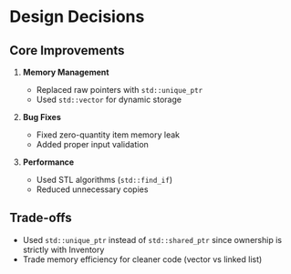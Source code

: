 # Design Decisions

## Core Improvements
1. **Memory Management**
   - Replaced raw pointers with `std::unique_ptr`
   - Used `std::vector` for dynamic storage

2. **Bug Fixes**
   - Fixed zero-quantity item memory leak
   - Added proper input validation

3. **Performance**
   - Used STL algorithms (`std::find_if`)
   - Reduced unnecessary copies

## Trade-offs
- Used `std::unique_ptr` instead of `std::shared_ptr` since ownership is strictly with Inventory
- Trade memory efficiency for cleaner code (vector vs linked list)